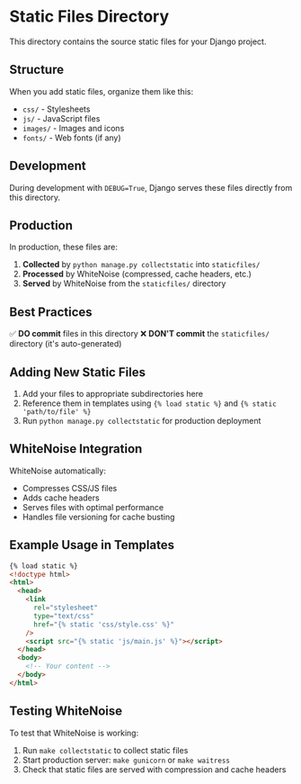 # Static Files Directory

This directory contains the source static files for your Django project.

## Structure

When you add static files, organize them like this:

- `css/` - Stylesheets
- `js/` - JavaScript files
- `images/` - Images and icons
- `fonts/` - Web fonts (if any)

## Development

During development with `DEBUG=True`, Django serves these files directly from this directory.

## Production

In production, these files are:

1. **Collected** by `python manage.py collectstatic` into `staticfiles/`
2. **Processed** by WhiteNoise (compressed, cache headers, etc.)
3. **Served** by WhiteNoise from the `staticfiles/` directory

## Best Practices

✅ **DO commit** files in this directory
❌ **DON'T commit** the `staticfiles/` directory (it's auto-generated)

## Adding New Static Files

1. Add your files to appropriate subdirectories here
2. Reference them in templates using `{% load static %}` and `{% static 'path/to/file' %}`
3. Run `python manage.py collectstatic` for production deployment

## WhiteNoise Integration

WhiteNoise automatically:

- Compresses CSS/JS files
- Adds cache headers
- Serves files with optimal performance
- Handles file versioning for cache busting

## Example Usage in Templates

```html
{% load static %}
<!doctype html>
<html>
  <head>
    <link
      rel="stylesheet"
      type="text/css"
      href="{% static 'css/style.css' %}"
    />
    <script src="{% static 'js/main.js' %}"></script>
  </head>
  <body>
    <!-- Your content -->
  </body>
</html>
```

## Testing WhiteNoise

To test that WhiteNoise is working:

1. Run `make collectstatic` to collect static files
2. Start production server: `make gunicorn` or `make waitress`
3. Check that static files are served with compression and cache headers
